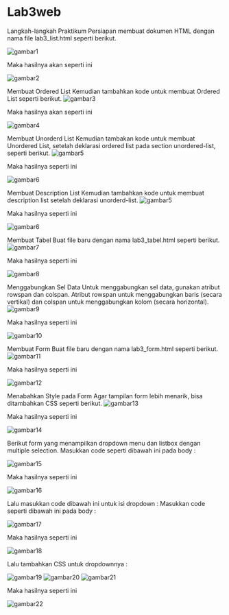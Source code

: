 # Lab3web

Langkah-langkah Praktikum
Persiapan membuat dokumen HTML dengan nama file lab3_list.html seperti berikut.

![gambar1](Screenshoot/code1.png)

Maka hasilnya akan seperti ini

![gambar2](Screenshoot/hasil1.png)


Membuat Ordered List
Kemudian tambahkan kode untuk membuat Ordered List seperti berikut.
![gambar3](Screenshoot/code2.png)

Maka hasilnya akan seperti ini

![gambar4](Screenshoot/hasil2.png)

Membuat Unorderd List
Kemudian tambakan kode  untuk  membuat  Unordered List,  setelah  deklarasi ordered list  pada section unordered-list, seperti berikut.
![gambar5](Screenshoot/code3.png)

Maka hasilnya seperti ini 

![gambar6](Screenshoot/hasil3.png)

Membuat Description List
Kemudian tambahkan kode untuk membuat description list setelah deklarasi unorderd-list.
![gambar5](Screenshoot/code4.png)

Maka hasilnya seperti ini 

![gambar6](Screenshoot/hasil4.png)

Membuat Tabel
Buat file baru dengan nama lab3_tabel.html seperti berikut.
![gambar7](Screenshoot/code5.png)

Maka hasilnya seperti ini 

![gambar8](Screenshoot/hasil5.png)

Menggabungkan Sel Data
Untuk menggabungkan sel data, gunakan atribut rowspan dan colspan. Atribut rowspan untuk menggabungkan baris (secara vertikal) dan colspan untuk menggabungkan kolom (secara horizontal).
![gambar9](Screenshoot/code6.png)

Maka hasilnya seperti ini 

![gambar10](Screenshoot/hasil6.png)

Membuat Form
Buat file baru dengan nama lab3_form.html seperti berikut.
![gambar11](Screenshoot/code7.png)

Maka hasilnya seperti ini 

![gambar12](Screenshoot/hasil7.png)

Menabahkan Style pada Form
Agar tampilan form lebih menarik, bisa ditambahkan CSS seperti berikut.
![gambar13](Screenshoot/code8.png)

Maka hasilnya seperti ini 

![gambar14](Screenshoot/hasil8.png)

Berikut form yang menampilkan dropdown menu dan listbox dengan multiple selection.
Masukkan code seperti dibawah ini pada body :

![gambar15](Screenshoot/code9.png)

Maka hasilnya seperti ini 

![gambar16](Screenshoot/hasil9.png)

Lalu masukkan code dibawah ini untuk isi dropdown :
Masukkan code seperti dibawah ini pada body :

![gambar17](Screenshoot/code10.png)

Maka hasilnya seperti ini 

![gambar18](Screenshoot/hasil10.png)

Lalu tambahkan CSS untuk dropdownnya :

![gambar19](Screenshoot/code11.png)
![gambar20](Screenshoot/code12.png)
![gambar21](Screenshoot/code13.png)

Maka hasilnya seperti ini 

![gambar22](Screenshoot/hasil11.png)